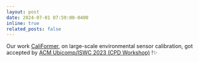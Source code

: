 ```yaml
---
layout: post
date: 2024-07-01 07:59:00-0400
inline: true
related_posts: false
---
```


Our work [CaliFormer](https://dl.acm.org/doi/abs/10.1145/3594739.3612917), on large-scale environmental sensor calibration, got accepted by [ACM Ubicomp/ISWC 2023 (CPD Workshop)](https://www.ubicomp.org/ubicomp-iswc-2023/) !✨
